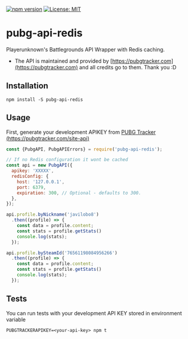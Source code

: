 [![npm version](https://badge.fury.io/js/pubg-api-redis.svg)](https://badge.fury.io/js/pubg-api-redis)
[![License: MIT](https://img.shields.io/badge/License-MIT-yellow.svg)](https://opensource.org/licenses/MIT)

# pubg-api-redis

Playerunknown's Battlegrounds API Wrapper with Redis caching.

* The API is maintained and provided by [https://pubgtracker.com](https://pubgtracker.com) and all credits go to them. Thank you :D

## Installation

```
npm install -S pubg-api-redis
```

## Usage

First, generate your development APIKEY from [PUBG Tracker (https://pubgtracker.com/site-api)](https://pubgtracker.com/site-api)

```javascript
const {PubgAPI, PubgAPIErrors} = require('pubg-api-redis');

// If no Redis configuration it wont be cached
const api = new PubgAPI({
  apikey: 'XXXXX',
  redisConfig: {
    host: '127.0.0.1',
    port: 6379,
    expiration: 300, // Optional - defaults to 300.
  },
});

api.profile.byNickname('javilobo8')
  .then((profile) => {
    const data = profile.content;
    const stats = profile.getStats()
    console.log(stats);
  });

api.profile.bySteamId('76561198084956266')
  .then((profile) => {
    const data = profile.content;
    const stats = profile.getStats()
    console.log(stats);
  });

```

## Tests

You can run tests with your development API KEY stored in environment variable
```
PUBGTRACKERAPIKEY=<your-api-key> npm t
```
